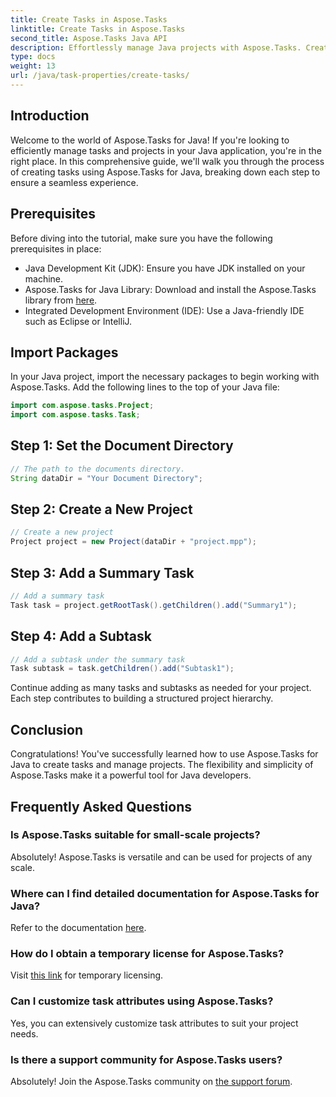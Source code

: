 ```yaml
---
title: Create Tasks in Aspose.Tasks
linktitle: Create Tasks in Aspose.Tasks
second_title: Aspose.Tasks Java API
description: Effortlessly manage Java projects with Aspose.Tasks. Create tasks, subtasks, and more. Follow our step-by-step guide for seamless project management.
type: docs
weight: 13
url: /java/task-properties/create-tasks/
---
```

## Introduction
Welcome to the world of Aspose.Tasks for Java! If you're looking to efficiently manage tasks and projects in your Java application, you're in the right place. In this comprehensive guide, we'll walk you through the process of creating tasks using Aspose.Tasks for Java, breaking down each step to ensure a seamless experience.
## Prerequisites
Before diving into the tutorial, make sure you have the following prerequisites in place:
- Java Development Kit (JDK): Ensure you have JDK installed on your machine.
- Aspose.Tasks for Java Library: Download and install the Aspose.Tasks library from [here](https://releases.aspose.com/tasks/java/).
- Integrated Development Environment (IDE): Use a Java-friendly IDE such as Eclipse or IntelliJ.
## Import Packages
In your Java project, import the necessary packages to begin working with Aspose.Tasks. Add the following lines to the top of your Java file:
```java
import com.aspose.tasks.Project;
import com.aspose.tasks.Task;
```
## Step 1: Set the Document Directory
```java
// The path to the documents directory.
String dataDir = "Your Document Directory";
```
## Step 2: Create a New Project
```java
// Create a new project
Project project = new Project(dataDir + "project.mpp");
```
## Step 3: Add a Summary Task
```java
// Add a summary task
Task task = project.getRootTask().getChildren().add("Summary1");
```
## Step 4: Add a Subtask
```java
// Add a subtask under the summary task
Task subtask = task.getChildren().add("Subtask1");
```
Continue adding as many tasks and subtasks as needed for your project. Each step contributes to building a structured project hierarchy.
## Conclusion
Congratulations! You've successfully learned how to use Aspose.Tasks for Java to create tasks and manage projects. The flexibility and simplicity of Aspose.Tasks make it a powerful tool for Java developers.
## Frequently Asked Questions
### Is Aspose.Tasks suitable for small-scale projects?
Absolutely! Aspose.Tasks is versatile and can be used for projects of any scale.
### Where can I find detailed documentation for Aspose.Tasks for Java?
Refer to the documentation [here](https://reference.aspose.com/tasks/java/).
### How do I obtain a temporary license for Aspose.Tasks?
Visit [this link](https://purchase.aspose.com/temporary-license/) for temporary licensing.
### Can I customize task attributes using Aspose.Tasks?
Yes, you can extensively customize task attributes to suit your project needs.
### Is there a support community for Aspose.Tasks users?
Absolutely! Join the Aspose.Tasks community on [the support forum](https://forum.aspose.com/c/tasks/15).
